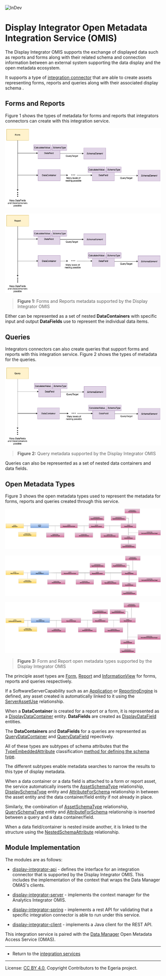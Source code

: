 <!-- SPDX-License-Identifier: CC-BY-4.0 -->
<!-- Copyright Contributors to the Egeria project. -->


![InDev](../../../open-metadata-publication/website/images/egeria-content-status-in-development.png#pagewidth)

# Display Integrator Open Metadata Integration Service (OMIS)

The Display Integrator OMIS supports the exchange of displayed data such as reports and forms along with their related
schema and
connection information between an external system supporting the data display
and the open metadata ecosystem.

It supports a type of [integration connector](../../governance-servers/integration-daemon-services/docs/integration-connector.md)
that are able to create assets representing forms, reports and queries
along with their associated display schema .

## Forms and Reports

Figure 1 shows the types of metadata for forms and reports that integrators connectors can create with this integration service.


![Figure 1 - Form](../../access-services/data-manager/docs/form-model.png#pagewidth)
<br><br>
![Figure 1 - Report](../../access-services/data-manager/docs/report-model.png#pagewidth)
> **Figure 1:** Forms and Reports metadata supported by the Display Integrator OMIS 

Either can be represented as a set of nested **DataContainers** with specific input and output
**DataFields** use to represent the individual data items. 


## Queries

Integrators connectors can also create queries that support forms and reports with this integration service.
Figure 2 shows the types of metadata for the queries.

![Figure 2 - InformationView](../../access-services/data-manager/docs/information-view-model.png#pagewidth)
> **Figure 2:** Query metadata supported by the Display Integrator OMIS 

Queries can also be represented as a set of nested data containers and data fields.

## Open Metadata Types

Figure 3 shows the open metadata types used to represent the metadata for forms, reports and queries
created through this service.

![Figure 3 - Form](../../access-services/data-manager/docs/form-open-metadata-types.png#pagewidth)
<br><br>
![Figure 3 - Report](../../access-services/data-manager/docs/report-open-metadata-types.png#pagewidth)
<br><br>
![Figure 2 - InformationView](../../access-services/data-manager/docs/information-view-open-metadata-types.png#pagewidth)
> **Figure 3:** Form and Report open metadata types supported by the Display Integrator OMIS 

The principle asset types are
[Form](../../../open-metadata-publication/website/open-metadata-types/0239-Reports.md),
[Report](../../../open-metadata-publication/website/open-metadata-types/0239-Reports.md) and
[InformationView](../../../open-metadata-publication/website/open-metadata-types/0235-Information-View.md)
for forms, reports and queries respectively.

If a SoftwareServerCapability such as an
[Application](../../../open-metadata-publication/website/open-metadata-types/0050-Applications-and-Processes.md) or 
[ReportingEngine](../../../open-metadata-publication/website/open-metadata-types/0055-Data-Processing-Engines.md) is defined,
any asset created is automatically linked to it using the
[ServerAssetUse](../../../open-metadata-publication/website/open-metadata-types/0045-Servers-and-Assets.md)
relationship.

When a **DataContainer** is created for a report or a form, it is represented as a
[DisplayDataContainer](../../../open-metadata-publication/website/open-metadata-types/0537-Display-Schemas.md) entity.
**DataFields** are created as
[DisplayDataField](../../../open-metadata-publication/website/open-metadata-types/0537-Display-Schemas.md) entities.

The **DataContainers** and **DataFields** for a queries are represented as
[QueryDataContainer](../../../open-metadata-publication/website/open-metadata-types/0537-Display-Schemas.md) and
[QueryDataField](../../../open-metadata-publication/website/open-metadata-types/0537-Display-Schemas.md) repectively.

All of these types are subtypes of schema attributes that
the [TypeEmbeddedAttribute](../../../open-metadata-publication/website/open-metadata-types/0505-Schema-Attributes.md)
classification [method for defining the schema type](../../../open-metadata-publication/website/modelling-technology/modelling-schemas.md).

The different subtypes enable metadata searches to narrow the results to this type of display metadata.

When a data container or a data field is attached to a form or report asset, the service automatically inserts the
[AssetSchemaType](../../../open-metadata-publication/website/open-metadata-types/0503-Asset-Schema.md) relationship,
[DisplaySchemaType](../../../open-metadata-publication/website/open-metadata-types/0537-Display-Schemas.md) entity and
[AttributeForSchema](../../../open-metadata-publication/website/open-metadata-types/0505-Schema-Attributes.png) relationship
in between the asset entity and the data container/field entity if not already in place.

Similarly, the combination of
[AssetSchemaType](../../../open-metadata-publication/website/open-metadata-types/0503-Asset-Schema.md) relationship,
[QuerySchemaType](../../../open-metadata-publication/website/open-metadata-types/0537-Display-Schemas.md) entity and
[AttributeForSchema](../../../open-metadata-publication/website/open-metadata-types/0505-Schema-Attributes.png) relationship
is inserted between a query and a data container/field.

When a data field/container is nested inside another, it is 
linked to the structure using the
[NestedSchemaAttribute](../../../open-metadata-publication/website/open-metadata-types/0505-Schema-Attributes.png) relationship.



## Module Implementation

The modules are as follows:

* [display-integrator-api](display-integrator-api) - defines the interface for an integration
connector that is supported by the Display Integrator OMIS.  This includes the implementation
of the context that wraps the Data Manager OMAS's clients.

* [display-integrator-server](display-integrator-server) - implements the context manager for
the Analytics Integrator OMIS.

* [display-integrator-spring](display-integrator-spring) - implements a rest API for validating that a specific
integration connector is able to run under this service.

* [display-integrator-client](display-integrator-client) - implements a Java client for the REST API.


This integration service is paired with the [Data Manager](../../access-services/data-manager)
Open Metadata Access Service (OMAS).


----

* Return to the [integration services](..)



----
License: [CC BY 4.0](https://creativecommons.org/licenses/by/4.0/),
Copyright Contributors to the Egeria project.